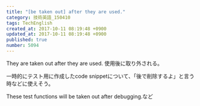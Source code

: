 ```yaml
---
title: "[be taken out] after they are used."
category: 技術英語_150410
tags: TechEnglish
created_at: 2017-10-11 08:19:48 +0900
updated_at: 2017-10-11 08:19:48 +0900
published: true
number: 5094
---
```


They are taken out after they are used.
使用後に取り外される。

一時的にテスト用に作成したcode snippetについて、「後で削除するよ」と言う時などに使えそう。

These test functions will be taken out after debugging.など

